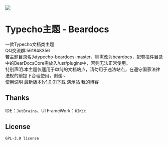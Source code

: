 <img src="https://i.ibb.co/56g91gH/screenshot-1.jpg">
<h1>Typecho主题 - Beardocs</h1>
一款Typecho文档类主题<br>
QQ交流群:561848356<br>
<a>若主题目录名为typecho-beardocs-master，则需改为beardocs，配套插件目录中的BearDocsCore需放入/usr/plugins中，否则无法正常使用。</a><br>
<a>特别声明:本主题仅适用于单纯的文档站点，请勿用于违法站点，在遵守国家法律法规的前提下合理使用，谢谢~</a><br>
<a href = "https://www.bearnotion.ru/typecho-bear.html">使用说明</a>
<a href = "https://github.com/whitebearcode/typecho-beardocs/releases/download/v1.0.0/Beardocs_v1.0.0.release.zip">最新版本[v1.0.0]下载</a>
<a href = "https://beardocs.typecho.ru/">演示站</a>
<a href = "https://www.bearnotion.ru/">我的博客</a><br>
<h2>Thanks</h2>
IDE：<code>JetBrains</code>、UI FrameWork：<code>UIKit</code>
<h2>License</h2>
<code>GPL-3.0 license</code>